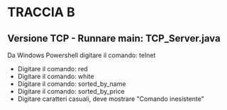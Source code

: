 # TRACCIA B
## Versione TCP - Runnare main: TCP_Server.java
Da Windows Powershell digitare il comando: telnet <ip> <porta>
- Digitare il comando: red
- Digitare il comando: white
- Digitare il comando: sorted_by_name
- Digitare il comando: sorted_by_price
- Digitare caratteri casuali, deve mostrare "Comando inesistente"
